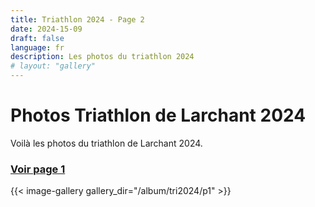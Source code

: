 ```yaml
---
title: Triathlon 2024 - Page 2
date: 2024-15-09
draft: false
language: fr
description: Les photos du triathlon 2024
# layout: "gallery"
---
```

# Photos Triathlon de Larchant 2024
Voilà les photos du triathlon de Larchant 2024.

### [Voir page 1](/photos/triathlon2024-1/)

{{< image-gallery gallery_dir="/album/tri2024/p1" >}}

